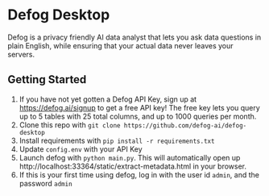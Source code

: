 # Defog Desktop

Defog is a privacy friendly AI data analyst that lets you ask data questions in plain English, while ensuring that your actual data never leaves your servers.

## Getting Started

1. If you have not yet gotten a Defog API Key, sign up at https://defog.ai/signup to get a free API key! The free key lets you query up to 5 tables with 25 total columns, and up to 1000 queries per month.
2. Clone this repo with `git clone https://github.com/defog-ai/defog-desktop`
3. Install requirements with `pip install -r requirements.txt`
4. Update `config.env` with your API Key
5. Launch defog with `python main.py`. This will automatically open up http://localhost:33364/static/extract-metadata.html in your browser.
6. If this is your first time using defog, log in with the user id `admin`, and the password `admin`

